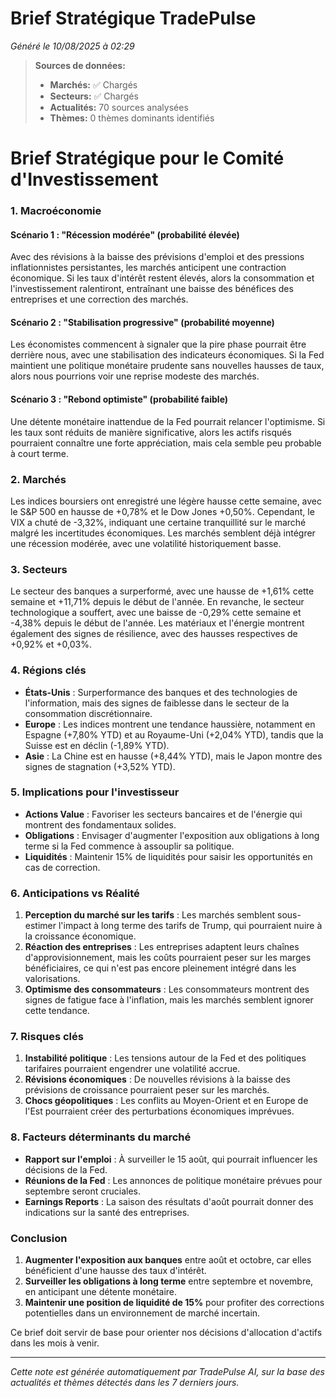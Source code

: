 # Brief Stratégique TradePulse

*Généré le 10/08/2025 à 02:29*

> **Sources de données:**
> - **Marchés:** ✅ Chargés
> - **Secteurs:** ✅ Chargés
> - **Actualités:** 70 sources analysées
> - **Thèmes:** 0 thèmes dominants identifiés

# Brief Stratégique pour le Comité d'Investissement

### 1. Macroéconomie

#### Scénario 1 : "Récession modérée" (probabilité élevée)
Avec des révisions à la baisse des prévisions d'emploi et des pressions inflationnistes persistantes, les marchés anticipent une contraction économique. Si les taux d'intérêt restent élevés, alors la consommation et l'investissement ralentiront, entraînant une baisse des bénéfices des entreprises et une correction des marchés.

#### Scénario 2 : "Stabilisation progressive" (probabilité moyenne)
Les économistes commencent à signaler que la pire phase pourrait être derrière nous, avec une stabilisation des indicateurs économiques. Si la Fed maintient une politique monétaire prudente sans nouvelles hausses de taux, alors nous pourrions voir une reprise modeste des marchés.

#### Scénario 3 : "Rebond optimiste" (probabilité faible)
Une détente monétaire inattendue de la Fed pourrait relancer l'optimisme. Si les taux sont réduits de manière significative, alors les actifs risqués pourraient connaître une forte appréciation, mais cela semble peu probable à court terme.

### 2. Marchés
Les indices boursiers ont enregistré une légère hausse cette semaine, avec le S&P 500 en hausse de +0,78% et le Dow Jones +0,50%. Cependant, le VIX a chuté de -3,32%, indiquant une certaine tranquillité sur le marché malgré les incertitudes économiques. Les marchés semblent déjà intégrer une récession modérée, avec une volatilité historiquement basse.

### 3. Secteurs
Le secteur des banques a surperformé, avec une hausse de +1,61% cette semaine et +11,71% depuis le début de l'année. En revanche, le secteur technologique a souffert, avec une baisse de -0,29% cette semaine et -4,38% depuis le début de l'année. Les matériaux et l'énergie montrent également des signes de résilience, avec des hausses respectives de +0,92% et +0,03%.

### 4. Régions clés
- **États-Unis** : Surperformance des banques et des technologies de l'information, mais des signes de faiblesse dans le secteur de la consommation discrétionnaire.
- **Europe** : Les indices montrent une tendance haussière, notamment en Espagne (+7,80% YTD) et au Royaume-Uni (+2,04% YTD), tandis que la Suisse est en déclin (-1,89% YTD).
- **Asie** : La Chine est en hausse (+8,44% YTD), mais le Japon montre des signes de stagnation (+3,52% YTD).

### 5. Implications pour l'investisseur
- **Actions Value** : Favoriser les secteurs bancaires et de l'énergie qui montrent des fondamentaux solides.
- **Obligations** : Envisager d'augmenter l'exposition aux obligations à long terme si la Fed commence à assouplir sa politique.
- **Liquidités** : Maintenir 15% de liquidités pour saisir les opportunités en cas de correction.

### 6. Anticipations vs Réalité
1. **Perception du marché sur les tarifs** : Les marchés semblent sous-estimer l'impact à long terme des tarifs de Trump, qui pourraient nuire à la croissance économique.
2. **Réaction des entreprises** : Les entreprises adaptent leurs chaînes d'approvisionnement, mais les coûts pourraient peser sur les marges bénéficiaires, ce qui n'est pas encore pleinement intégré dans les valorisations.
3. **Optimisme des consommateurs** : Les consommateurs montrent des signes de fatigue face à l'inflation, mais les marchés semblent ignorer cette tendance.

### 7. Risques clés
1. **Instabilité politique** : Les tensions autour de la Fed et des politiques tarifaires pourraient engendrer une volatilité accrue.
2. **Révisions économiques** : De nouvelles révisions à la baisse des prévisions de croissance pourraient peser sur les marchés.
3. **Chocs géopolitiques** : Les conflits au Moyen-Orient et en Europe de l'Est pourraient créer des perturbations économiques imprévues.

### 8. Facteurs déterminants du marché
- **Rapport sur l'emploi** : À surveiller le 15 août, qui pourrait influencer les décisions de la Fed.
- **Réunions de la Fed** : Les annonces de politique monétaire prévues pour septembre seront cruciales.
- **Earnings Reports** : La saison des résultats d'août pourrait donner des indications sur la santé des entreprises.

### Conclusion
1. **Augmenter l'exposition aux banques** entre août et octobre, car elles bénéficient d'une hausse des taux d'intérêt.
2. **Surveiller les obligations à long terme** entre septembre et novembre, en anticipant une détente monétaire.
3. **Maintenir une position de liquidité de 15%** pour profiter des corrections potentielles dans un environnement de marché incertain.

Ce brief doit servir de base pour orienter nos décisions d'allocation d'actifs dans les mois à venir.

---

*Cette note est générée automatiquement par TradePulse AI, sur la base des actualités et thèmes détectés dans les 7 derniers jours.*

